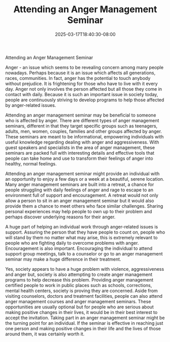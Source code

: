 ﻿---
title: "Attending an Anger Management Seminar"
date: 2025-03-17T18:40:30-08:00
description: "anger management Tips for Web Success"
featured_image: "/images/anger management.jpg"
tags: ["anger management"]
---

Attending an Anger Management Seminar

Anger - an issue which seems to be revealing concern among many people nowadays. Perhaps because it is an issue which affects all generations, races, communities. In fact, anger has the potential to touch anybody without prejudice. It is frightening for those who have to live with it every day. Anger not only involves the person affected but all those they come in contact with daily. Because it is such an important issue in society today, people are continuously striving to develop programs to help those affected by anger-related issues. 

Attending an anger management seminar may be beneficial to someone who is affected by anger. There are different types of anger management seminars, different in that they target specific groups such as teenagers, adults, men, women, couples, families and other groups affected by anger. These seminars are meant to be informational, empowering individuals with useful knowledge regarding dealing with anger and aggressiveness. With guest speakers and specialists in the area of anger management, these seminars are packed full with interesting details and effective tools that people can take home and use to transform their feelings of anger into healthy, normal feelings.

Attending an anger management seminar might provide an individual with an opportunity to enjoy a few days or a week at a beautiful, serene location. Many anger management seminars are built into a retreat, a chance for people struggling with daily feelings of anger and rage to escape to an environment full of support and encouragement. A retreat would not only allow a person to sit in an anger management seminar but it would also provide them a chance to meet others who face similar challenges. Sharing personal experiences may help people to own up to their problem and perhaps discover underlying reasons for their anger. 

A huge part of helping an individual work through anger-related issues is support. Assuring the person that they have people to count on, people who will stand by them no matter what may arise, this is extremely relevant to people who are fighting daily to overcome problems with anger. Encouragement is also important. Encouraging the individual to attend support group meetings, talk to a counselor or go to an anger management seminar may make a huge difference in their treatment. 

Yes, society appears to have a huge problem with violence, aggressiveness and anger but, society is also attempting to create anger management programs to help decrease this problem. Providing anger management certified people to work in public places such as schools, corrections, mental health centers, society is proving they are concerned. Aside from visiting counselors, doctors and treatment facilities, people can also attend anger management courses and anger management seminars. These opportunities are usually optional but for people who are serious about making positive changes in their lives, it would be in their best interest to accept the invitation. Taking part in an anger management seminar might be the turning point for an individual. If the seminar is effective in reaching just one person and making positive changes in their life and the lives of those around them, it was certainly worth it. 

 

